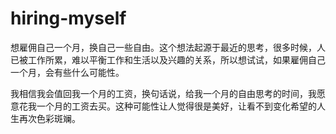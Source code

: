 hiring-myself
=============
想雇佣自己一个月，换自己一些自由。这个想法起源于最近的思考，很多时候，人已被工作所累，难以平衡工作和生活以及兴趣的关系，所以想试试，如果雇佣自己一个月，会有些什么可能性。

我相信我会值回我一个月的工资，换句话说，给我一个月的自由思考的时间，我愿意花我一个月的工资去买。这种可能性让人觉得很是美好，让看不到变化希望的人生再次色彩斑斓。
